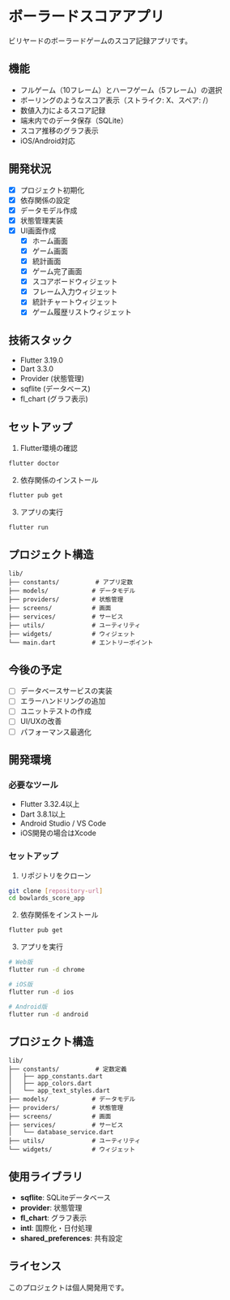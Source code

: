 # ボーラードスコアアプリ

ビリヤードのボーラードゲームのスコア記録アプリです。

## 機能

- フルゲーム（10フレーム）とハーフゲーム（5フレーム）の選択
- ボーリングのようなスコア表示（ストライク: X、スペア: /）
- 数値入力によるスコア記録
- 端末内でのデータ保存（SQLite）
- スコア推移のグラフ表示
- iOS/Android対応

## 開発状況

- [x] プロジェクト初期化
- [x] 依存関係の設定
- [x] データモデル作成
- [x] 状態管理実装
- [x] UI画面作成
  - [x] ホーム画面
  - [x] ゲーム画面
  - [x] 統計画面
  - [x] ゲーム完了画面
  - [x] スコアボードウィジェット
  - [x] フレーム入力ウィジェット
  - [x] 統計チャートウィジェット
  - [x] ゲーム履歴リストウィジェット

## 技術スタック

- Flutter 3.19.0
- Dart 3.3.0
- Provider (状態管理)
- sqflite (データベース)
- fl_chart (グラフ表示)

## セットアップ

1. Flutter環境の確認
```bash
flutter doctor
```

2. 依存関係のインストール
```bash
flutter pub get
```

3. アプリの実行
```bash
flutter run
```

## プロジェクト構造

```
lib/
├── constants/          # アプリ定数
├── models/            # データモデル
├── providers/         # 状態管理
├── screens/           # 画面
├── services/          # サービス
├── utils/             # ユーティリティ
├── widgets/           # ウィジェット
└── main.dart          # エントリーポイント
```

## 今後の予定

- [ ] データベースサービスの実装
- [ ] エラーハンドリングの追加
- [ ] ユニットテストの作成
- [ ] UI/UXの改善
- [ ] パフォーマンス最適化

## 開発環境

### 必要なツール

- Flutter 3.32.4以上
- Dart 3.8.1以上
- Android Studio / VS Code
- iOS開発の場合はXcode

### セットアップ

1. リポジトリをクローン
```bash
git clone [repository-url]
cd bowlards_score_app
```

2. 依存関係をインストール
```bash
flutter pub get
```

3. アプリを実行
```bash
# Web版
flutter run -d chrome

# iOS版
flutter run -d ios

# Android版
flutter run -d android
```

## プロジェクト構造

```
lib/
├── constants/          # 定数定義
│   ├── app_constants.dart
│   ├── app_colors.dart
│   └── app_text_styles.dart
├── models/            # データモデル
├── providers/         # 状態管理
├── screens/           # 画面
├── services/          # サービス
│   └── database_service.dart
├── utils/             # ユーティリティ
└── widgets/           # ウィジェット
```

## 使用ライブラリ

- **sqflite**: SQLiteデータベース
- **provider**: 状態管理
- **fl_chart**: グラフ表示
- **intl**: 国際化・日付処理
- **shared_preferences**: 共有設定

## ライセンス

このプロジェクトは個人開発用です。

